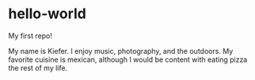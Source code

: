 # hello-world
My first repo!

My name is Kiefer. I enjoy music, photography, and the outdoors.
My favorite cuisine is mexican, although I would be content with eating pizza the rest of my life.
